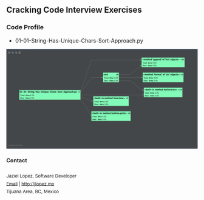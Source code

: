 ## Cracking Code Interview Exercises

### Code Profile 

- 01-01-String-Has-Unique-Chars-Sort-Approach.py

![Code Profile](https://raw.githubusercontent.com/jlopezmx/community-resources/master/careercup.com/exercises/cProfile-01-01-String-Has-Unique-Chars-Sort-Approach.png)

#### Contact

<sub>
Jaziel Lopez, Software Developer
<br/>
<a href="mailto:juan.jaziel@gmail.com">Email</a> | <a href="http://jlopez.mx" target="_blank">http://jlopez.mx</a>
<br/>
Tijuana Area, BC, Mexico
</sub>
